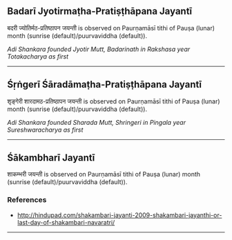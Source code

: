 ## Badarī Jyotirmaṭha-Pratiṣṭhāpana Jayantī
बदरी ज्योतिर्मठ-प्रतिष्ठापन जयन्ती is observed on Paurṇamāsī tithi of Pauṣa (lunar) month (sunrise (default)/puurvaviddha (default)).

_Adi Shankara founded Jyotir Mutt, Badarinath in Rakshasa year Totakacharya as first_

---
## Śṛṅgerī Śāradāmaṭha-Pratiṣṭhāpana Jayantī
शृङ्गेरी शारदामठ-प्रतिष्ठापन जयन्ती is observed on Paurṇamāsī tithi of Pauṣa (lunar) month (sunrise (default)/puurvaviddha (default)).

_Adi Shankara founded Sharada Mutt, Shringeri in Pingala year Sureshwaracharya as first_

---
## Śākambharī Jayantī
शाकम्भरी जयन्ती is observed on Paurṇamāsī tithi of Pauṣa (lunar) month (sunrise (default)/puurvaviddha (default)).


### References
* http://hindupad.com/shakambari-jayanti-2009-shakambari-jayanthi-or-last-day-of-shakambari-navaratri/


---

